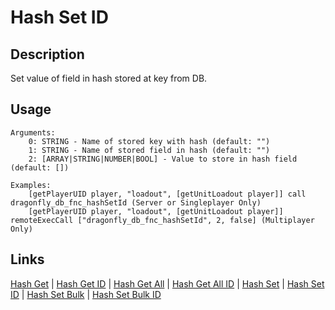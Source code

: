 # Hash Set ID

## Description

Set value of field in hash stored at key from DB.

## Usage

```sqf
Arguments:
	0: STRING - Name of stored key with hash (default: "")
	1: STRING - Name of stored field in hash (default: "")
	2: [ARRAY|STRING|NUMBER|BOOL] - Value to store in hash field (default: [])

Examples:
	[getPlayerUID player, "loadout", [getUnitLoadout player]] call dragonfly_db_fnc_hashSetId (Server or Singleplayer Only)
	[getPlayerUID player, "loadout", [getUnitLoadout player]] remoteExecCall ["dragonfly_db_fnc_hashSetId", 2, false] (Multiplayer Only)
```

## Links

[Hash Get](hashes/hashGet.md) |
[Hash Get ID](hashes/hashGetId.md) |
[Hash Get All](hashes/hashGetAll.md) |
[Hash Get All ID](hashes/hashGetAllId.md) |
[Hash Set](hashes/hashSet.md) |
[Hash Set ID](hashes/hashSetId.md) |
[Hash Set Bulk](hashes/hashSetBulk.md) |
[Hash Set Bulk ID](hashes/hashSetBulkId.md)
